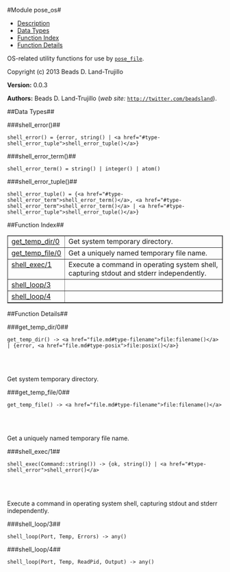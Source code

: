 

#Module pose_os#
* [Description](#description)
* [Data Types](#types)
* [Function Index](#index)
* [Function Details](#functions)


OS-related utility functions for use by [`pose_file`](pose_file.md).

Copyright (c) 2013 Beads D. Land-Trujillo

__Version:__ 0.0.3

__Authors:__ Beads D. Land-Trujillo (_web site:_ [`http://twitter.com/beadsland`](http://twitter.com/beadsland)).
<a name="types"></a>

##Data Types##




###<a name="type-shell_error">shell_error()</a>##



	shell_error() = {error, string() | <a href="#type-shell_error_tuple">shell_error_tuple()</a>}



###<a name="type-shell_error_term">shell_error_term()</a>##



	shell_error_term() = string() | integer() | atom()



###<a name="type-shell_error_tuple">shell_error_tuple()</a>##



	shell_error_tuple() = {<a href="#type-shell_error_term">shell_error_term()</a>, <a href="#type-shell_error_term">shell_error_term()</a> | <a href="#type-shell_error_tuple">shell_error_tuple()</a>}
<a name="index"></a>

##Function Index##


<table width="100%" border="1" cellspacing="0" cellpadding="2" summary="function index"><tr><td valign="top"><a href="#get_temp_dir-0">get_temp_dir/0</a></td><td>Get system temporary directory.</td></tr><tr><td valign="top"><a href="#get_temp_file-0">get_temp_file/0</a></td><td>Get a uniquely named temporary file name.</td></tr><tr><td valign="top"><a href="#shell_exec-1">shell_exec/1</a></td><td>Execute a command in operating system shell, capturing stdout and
stderr independently.</td></tr><tr><td valign="top"><a href="#shell_loop-3">shell_loop/3</a></td><td></td></tr><tr><td valign="top"><a href="#shell_loop-4">shell_loop/4</a></td><td></td></tr></table>


<a name="functions"></a>

##Function Details##

<a name="get_temp_dir-0"></a>

###get_temp_dir/0##


	get_temp_dir() -> <a href="file.md#type-filename">file:filename()</a> | {error, <a href="file.md#type-posix">file:posix()</a>}
<br></br>


Get system temporary directory.<a name="get_temp_file-0"></a>

###get_temp_file/0##


	get_temp_file() -> <a href="file.md#type-filename">file:filename()</a>
<br></br>


Get a uniquely named temporary file name.<a name="shell_exec-1"></a>

###shell_exec/1##


	shell_exec(Command::string()) -> {ok, string()} | <a href="#type-shell_error">shell_error()</a>
<br></br>


Execute a command in operating system shell, capturing stdout and
stderr independently.<a name="shell_loop-3"></a>

###shell_loop/3##


`shell_loop(Port, Temp, Errors) -> any()`

<a name="shell_loop-4"></a>

###shell_loop/4##


`shell_loop(Port, Temp, ReadPid, Output) -> any()`

